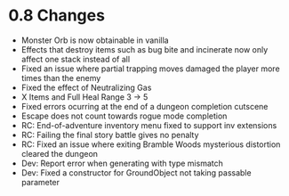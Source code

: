 # 0.8 Changes #

* Monster Orb is now obtainable in vanilla
* Effects that destroy items such as bug bite and incinerate now only affect one stack instead of all
* Fixed an issue where partial trapping moves damaged the player more times than the enemy
* Fixed the effect of Neutralizing Gas
* X Items and Full Heal Range 3 -> 5
* Fixed errors ocurring at the end of a dungeon completion cutscene
* Escape does not count towards rogue mode completion
* RC: End-of-adventure inventory menu fixed to support inv extensions
* RC: Failing the final story battle gives no penalty
* RC: Fixed an issue where exiting Bramble Woods mysterious distortion cleared the dungeon
* Dev: Report error when generating with type mismatch
* Dev: Fixed a constructor for GroundObject not taking passable parameter
